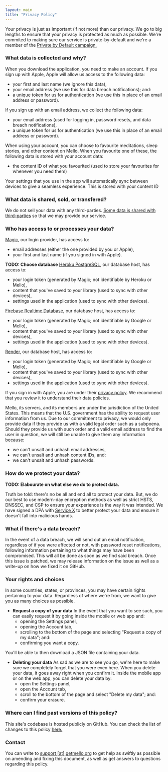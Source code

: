 ```yaml
---
layout: main
title: "Privacy Policy"
---
```


Your privacy is just as important (if not more) than our privacy. We go to big lengths to ensure that your privacy is protected as much as possible. We're commited to making sure our service is private-by-default and we're a member of the <a href="https://doamatto.xyz/projects/privacy-by-default">Private by Default campaign.</a>

### What data is collected and why?
When you download the application, you need to make an account. If you sign up with Apple, Apple will allow us access to the following data:
- your first and last name (we ignore this data),
- your email address (we use this for data breach notifications); and:
- a unique token for us for authentication (we use this in place of an email address or password).

If you sign up with an email address, we collect the following data:
- your email address (used for logging in, password resets, and data breach notifications),
- a unique token for us for authentication (we use this in place of an email address or password).

When using your account, you can choose to favourite meditations, sleep stories, and other content on Mello. When you favourite one of these, the following data is stored with your account data:
- the content ID of what you favourited (used to store your favourites for whenever you need them)

Your settings that you use in the app will automatically sync between devices to give a seamless experience. This is stored with your content ID 

### What data is shared, sold, or transfered?
We do not sell your data with any third-parties. [Some data is shared with third-parties](#who-has-access-to-or-processes-your-data) so that we may provide our service.

### Who has access to or processes your data?
[Magic](https://magic.link), our login provider, has access to:
- email addresses (either the one provided by you or Apple),
- your first and last name (if you signed in with Apple).

**TODO: Choose database**
[Heroku PostgreSQL](https://elements.heroku.com/addons/heroku-postgresql), our database host, has access to:
- your login token (generated by Magic; not identifiable by Heroku or Mello),
- content that you've saved to your library (used to sync with other devices),
- settings used in the application (used to sync with other devices).

[Firebase Realtime Database](https://firebase.google.com/products/realtime-database), our database host, has access to:
- your login token (generated by Magic; not identifiable by Google or Mello),
- content that you've saved to your library (used to sync with other devices),
- settings used in the application (used to sync with other devices).

[Render](https://render.com/), our database host, has access to:
- your login token (generated by Magic; not identifiable by Google or Mello),
- content that you've saved to your library (used to sync with other devices),
- settings used in the application (used to sync with other devices).

If you sign in with Apple, you are under their [privacy policy](https://www.apple.com/legal/privacy/en-ww/). We recommend that you review it to understand their data policies.

Mello, its servers, and its members are under the jurisdiction of the United States. This means that the U.S. government has the ability to request user information from us. Due to our commitment to privacy, we would only provide data if they provide us with a valid legal order such as a subpoena. Should they provide us with such order and a valid email address to find the user in question, we will still be unable to give them any information because:
- we can't unsalt and unhash email addresses,
- we can't unsalt and unhash content IDs, and:
- we can't unsalt and unhash passwords.

### How do we protect your data?
**TODO: Elabourate on what else we do to protect data.**

Truth be told: there's no be all and end all to protect your data. But, we do our best to use modern-day encryption methods as well as strict HSTS, DNSSEC, and CSP to ensure your experience is the way it was intended. We have signed a DPA with [Service X]() to better protect your data and ensure it doesn't fall into malicious hands.

### What if there's a data breach?
In the event of a data breach, we will send out an email notification, regardless of if you were affected or not, with password reset notifications, following information pertaining to what things may have been compromised. This will all be done as soon as we find said breach. Once this issue is patched, we may release information on the issue as well as a write-up on how we fixed it on GitHub.

### Your rights and choices
In some countries, states, or provinces, you may have certain rights pertaining to your data. Regardless of where we're from, we want to give you as many choices as possible.

- **Request a copy of your data** In the event that you want to see such, you can easily request it by going inside the mobile or web app and:
  - opening the Settings panel,
  - opening the Account tab,
  - scrolling to the bottom of the page and selecting "Request a copy of my data"; and:
  - confirming you want a copy.
  
You'll be able to then download a JSON file containing your data.

- **Deleting your data** As sad as we are to see you go, we're here to make sure we completely forget that you were even here. When you delete your data, it goes away right when you confirm it. Inside the mobile app or on the web app, you can delete your data by:
  - open the Settings panel,
  - open the Account tab,
  - scroll to the bottom of the page and select "Delete my data"; and:
  - confirm your erasure.

### Where can I find past versions of this policy?
This site's codebase is hosted publicly on GitHub. You can check the list of changes to this policy [here.](https://github.com/mello-app/static-website/blob/privacy.md)

### Contact
You can write to <a href="mailto:support@getmello.org">support [at] getmello.org</a> to get help as swiftly as possible on amending and fixing this document, as well as get answers to questions regarding this policy.
